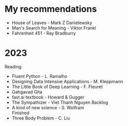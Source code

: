 # My recommendations 
- House of Leaves - Mark Z Danielewsky
- Man's Search for Meaning - Viktor Frankl
- Fahrenheit 451 - Ray Bradburry
# 2023
Reading
- Fluent Python - L. Ramalho  
- Designing Data Intensive Applications - M. Kleppmann
- The Little Book of Deep Learning - F. Fleuret
- Gahgavad Gita
- fast.ai textbook - Howard & Gugger
- The Sympathizer - Viet Thanh Nguyen
Backlog
- A kind of new science - S. Wolfram  
Finished
- Three Body Problem - C. Liu